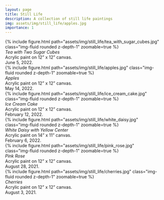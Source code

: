 ```yaml
---
layout: page
title: Still Life
description: A collection of still life paintings
img: assets/img/still_life/apples.jpg
importance: 1
---
```


<div class="row mt-3">
    <div class="col-sm mt-3 mt-md-0">
        {% include figure.html path="assets/img/still_life/tea_with_sugar_cubes.jpg" class="img-fluid rounded z-depth-1" zoomable=true %}
        <div class="caption">
            <em>Tea with Two Sugar Cubes</em><br/>
            Acrylic paint on 12” x 12” canvas.<br/>
            June 5, 2022.
        </div>
    </div>
    <div class="col-sm mt-3 mt-md-0">
        {% include figure.html path="assets/img/still_life/apples.jpg" class="img-fluid rounded z-depth-1" zoomable=true %}
        <div class="caption">
            <em>Apples</em><br/>
            Acrylic paint on 12” x 12” canvas.<br/>
            May 14, 2022.
        </div>
    </div>
    <div class="col-sm mt-3 mt-md-0">
        {% include figure.html path="assets/img/still_life/ice_cream_cake.jpg" class="img-fluid rounded z-depth-1" zoomable=true %}
        <div class="caption">
            <em>Ice Cream Cake</em><br/>
            Acrylic paint on 12” x 12” canvas.<br/>
            February 12, 2022.
        </div>
    </div>
</div>
<div class="row mt-3">
    <div class="col-sm mt-3 mt-md-0">
        {% include figure.html path="assets/img/still_life/white_daisy.jpg" class="img-fluid rounded z-depth-1" zoomable=true %}
        <div class="caption">
            <em>White Daisy with Yellow Center</em><br/>
            Acrylic paint on 14” x 11” canvas.<br/>
            February 6, 2022.
        </div>
    </div>
    <div class="col-sm mt-3 mt-md-0">
        {% include figure.html path="assets/img/still_life/pink_rose.jpg" class="img-fluid rounded z-depth-1" zoomable=true %}
        <div class="caption">
            <em>Pink Rose</em><br/>
            Acrylic paint on 12” x 12” canvas.<br/>
            August 28, 2021.
        </div>
    </div>
    <div class="col-sm mt-3 mt-md-0">
        {% include figure.html path="assets/img/still_life/cherries.jpg" class="img-fluid rounded z-depth-1" zoomable=true %}
        <div class="caption">
            <em>Cherries</em><br/>
            Acrylic paint on 12” x 12” canvas.<br/>
            August 3, 2021.
        </div>
    </div>
</div>